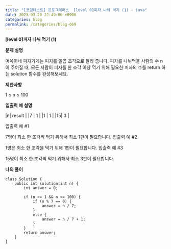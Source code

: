 ```yaml
---
title: "[코딩테스트] 프로그래머스  [level 0]피자 나눠 먹기 (1) - java"
date: 2023-03-20 22:40:00 +0900
categories: blog
permalink: /categories/blog-069
---
```



**[level 0]피자 나눠 먹기 (1)**



**문제 설명**

머쓱이네 피자가게는 피자를 일곱 조각으로 잘라 줍니다. 피자를 나눠먹을 사람의 수 n이 주어질 때, 모든 사람이 피자를 한 조각 이상 먹기 위해 필요한 피자의 수를 return 하는 solution 함수를 완성해보세요.



**제한사항**

1 ≤ n ≤ 100


**입출력 예 설명**

|n| result |
|7 | 1 |
|1 | 1 |
|15| 3 |



입출력 예 #1

7명이 최소 한 조각씩 먹기 위해서 최소 1판이 필요합니다.
입출력 예 #2

1명은 최소 한 조각을 먹기 위해 1판이 필요합니다.
입출력 예 #3

15명이 최소 한 조각씩 먹기 위해서 최소 3판이 필요합니다.

**나의 풀이**

```
class Solution {
    public int solution(int n) {
        int answer = 0;

        if (n >= 1 && n <= 100) {
            if (n % 7 == 0) {
                answer = n / 7; 
            }
            else {
                answer = n / 7 + 1;
            }
        }
        return answer;
    }
}

```


